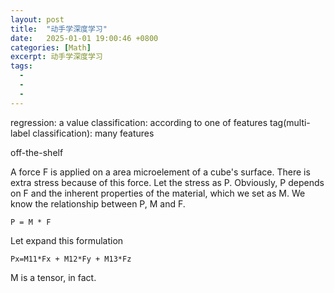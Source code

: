 ```yaml
---
layout: post
title:  "动手学深度学习"
date:   2025-01-01 19:00:46 +0800
categories: [Math]
excerpt: 动手学深度学习
tags:
  - 
  - 
  - 
---
```


regression: a value 
classification: according to one of features
tag(multi-label classification): many features

off-the-shelf


A force F is applied on a area microelement of a cube's surface. There is extra stress because of this force. Let the stress as P. Obviously, P depends on F and the inherent properties of the material, which we set as M. We know the relationship between P, M and F. 
```
P = M * F
```
Let expand this formulation
```
Px=M11*Fx + M12*Fy + M13*Fz
```
M is a tensor, in fact.